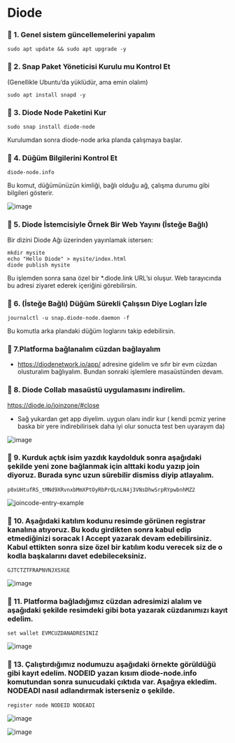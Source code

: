 # Diode

### 🔹 1. Genel sistem güncellemelerini yapalım
```
sudo apt update && sudo apt upgrade -y
```

### 🔹 2. Snap Paket Yöneticisi Kurulu mu Kontrol Et
(Genellikle Ubuntu’da yüklüdür, ama emin olalım)
```
sudo apt install snapd -y
```


### 🔹 3. Diode Node Paketini Kur
```
sudo snap install diode-node
```
Kurulumdan sonra diode-node arka planda çalışmaya başlar.



### 🔹 4. Düğüm Bilgilerini Kontrol Et
```
diode-node.info
```
Bu komut, düğümünüzün kimliği, bağlı olduğu ağ, çalışma durumu gibi bilgileri gösterir.

![image](https://github.com/user-attachments/assets/5880003f-19c9-42fc-88ce-493327a5e75a)


### 🔹 5. Diode İstemcisiyle Örnek Bir Web Yayını (İsteğe Bağlı)

Bir dizini Diode Ağı üzerinden yayınlamak istersen:
```
mkdir mysite
echo "Hello Diode" > mysite/index.html
diode publish mysite
```
Bu işlemden sonra sana özel bir *.diode.link URL’si oluşur. Web tarayıcında bu adresi ziyaret ederek içeriğini görebilirsin.


### 🔹 6. (İsteğe Bağlı) Düğüm Sürekli Çalışsın Diye Logları İzle
```
journalctl -u snap.diode-node.daemon -f
```
Bu komutla arka plandaki düğüm loglarını takip edebilirsin.

### 🔹 7.Platforma bağlanalım cüzdan bağlayalım

- https://diodenetwork.io/app/  adresine gidelim ve sıfır bir evm cüzdan olusturalım bağlıyalım. Bundan sonraki işlemlere masaüstünden devam.

### 🔹 8. Diode Collab masaüstü uygulamasını indirelim.

https://diode.io/joinzone/#close

- Sağ yukardan get app diyelim. uygun olanı indir kur ( kendi pcmiz yerine baska bir yere indirebilirisek daha iyi olur sonucta test ben uyarayım da)

![image](https://github.com/user-attachments/assets/625589b0-4a88-42de-a6dc-473c5ed415aa)



### 🔹 9. Kurduk açtık isim yazdık kaydolduk sonra aşağıdaki şekilde yeni zone bağlanmak için alttaki kodu yazıp join diyoruz. Burada sync uzun sürebilir dismiss diyip atlayalım.
```
p0xUHtufRS_tMNd9XRvnxbMmXPtOyRbPrQLnLN4j3VNsDhwSrpRYpwbnhMZ2
```

![joincode-entry-example](https://github.com/user-attachments/assets/0a61fb5e-af27-4f0b-9ddc-001c33b455b2)



### 🔹 10. Aşağıdaki katılım kodunu resimde görünen registrar kanalına atıyoruz. Bu kodu girdikten sonra kabul edip etmediğinizi soracak I Accept yazarak devam edebilirsiniz. Kabul ettikten sonra size özel bir katılım kodu verecek siz de o kodla başkalarını davet edebileceksiniz.
```
GJTCTZTFRAPNVNJXSXGE
```

![image](https://github.com/user-attachments/assets/52afa1d9-fc94-423b-89dd-64cab864e279)


### 🔹 11. Platforma bağladığımız cüzdan adresimizi alalım ve aşağıdaki şekilde resimdeki gibi bota yazarak cüzdanımızı kayıt edelim. 
```
set wallet EVMCUZDANADRESINIZ
```
![image](https://github.com/user-attachments/assets/8b5d8329-a5ee-4693-8565-bc472552e34b)


### 🔹 13. Çalıştırdığımız nodumuzu aşağıdaki örnekte görüldüğü gibi kayıt edelim. NODEID yazan kısım diode-node.info komutundan sonra sunucudaki çıktıda var. Aşağıya ekledim. NODEADI nasıl adlandırmak isterseniz o şekilde.
```
register node NODEID NODEADI
```
![image](https://github.com/user-attachments/assets/8b059237-a054-40d0-be7d-80514d1c278a)


![image](https://github.com/user-attachments/assets/0075b3a1-f4ea-4f93-ad02-740094562a80)










